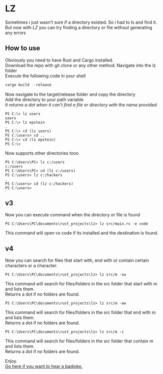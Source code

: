 # LZ

Sometimes i just wasn't sure if a directory existed. So i had to ls and find it.  
But now with *LZ* you can try finding a directory or file without generating any errors

## How to use

Obviously you need to have Rust and Cargo installed.  
Download the repo with git clone or any other method.
Navigate into the lz folder  
Execute the following code in your shell

```powershell
cargo build --release
```

Now navigate to the target/release folder and copy the directory  
Add the directory to your path variable  
*It returns a dot when it can't find a file or directory with the name provided*

```
PS C:\> lz users
users
PS C:\> lz epstein
.
PS C:\> cd (lz users)
PS C:\users> cd ..
PS C:\> cd (lz epstein)
PS C:\>
```

Now supports other directories tooo
```
PS C:\Users\PC> lz c:/users
c:/users
PS C:\Users\PC> cd (lz c:/users)
PS C:\users> lz c:/hackers
.
PS C:\users> cd (lz c:/hackers)
PS C:\users>
```
  
## v3  
Now you can execute command when the directory or file is found
```
PS C:\Users\PC\documents\rust_projects\lz> lz src/main.rs -e code
```

This command will open vs code if its installed and the destination is found.


## v4
Now you can search for files that start with, end with or contain certain characters
or a character.
```
PS C:\Users\PC\documents\rust_projects\lz> lz src/m -sw
```
This command will search for files/folders in the src folder that start with m and lists them.    
Returns a dot if no folders are found.
```
PS C:\Users\PC\documents\rust_projects\lz> lz src/m -ew
```
This command will search for files/folders in the src folder that end with m and lists them.  
Returns a dot if no folders are found.
```
PS C:\Users\PC\documents\rust_projects\lz> lz src/m -c
```
This command will search for files/folders in the src folder that contain m and lists them.  
Returns a dot if no folders are found.






Enjoy.  
[Go here if you want to hear a badjoke.](https://kelvindoe22.github.io/hahanotfunny/)
